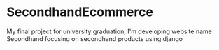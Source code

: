 # SecondhandEcommerce
My final project for university graduation, I'm developing website name Secondhand focusing on secondhand products using django 
